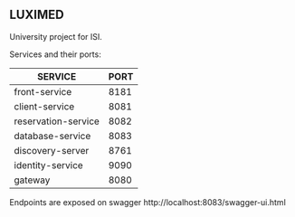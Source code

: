 ## LUXIMED

University project for ISI.

Services and their ports:

| **SERVICE**         | **PORT** |
|---------------------|----------|
| front-service       | 8181     |
| client-service      | 8081     |
| reservation-service | 8082     |
| database-service    | 8083     |
| discovery-server    | 8761     |
| identity-service    | 9090     |
| gateway             | 8080     |

Endpoints are exposed on swagger
http://localhost:8083/swagger-ui.html